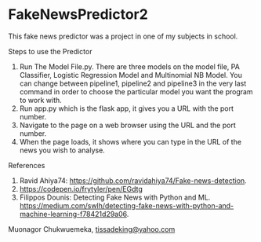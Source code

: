 # FakeNewsPredictor2

This fake news predictor was a project in one of my subjects in school.

Steps to use the Predictor

1. Run The Model File.py. There are three models on the model file, PA Classifier, Logistic Regression Model and Multinomial NB Model. You can change between pipeline1, pipeline2 and pipeline3 in the very last command in order to choose the particular model you want the program to work with.
2. Run app.py which is the flask app, it gives you a URL with the port number.
3. Navigate to the page on a web browser using the URL and the port number.
4. When the page loads, it shows where you can type in the URL of the news you wish to analyse.


References

1. Ravid Ahiya74: https://github.com/ravidahiya74/Fake-news-detection. 
2. https://codepen.io/frytyler/pen/EGdtg
3. Filippos Dounis: Detecting Fake News with Python and ML. https://medium.com/swlh/detecting-fake-news-with-python-and-machine-learning-f78421d29a06.



Muonagor Chukwuemeka, tissadeking@yahoo.com 
